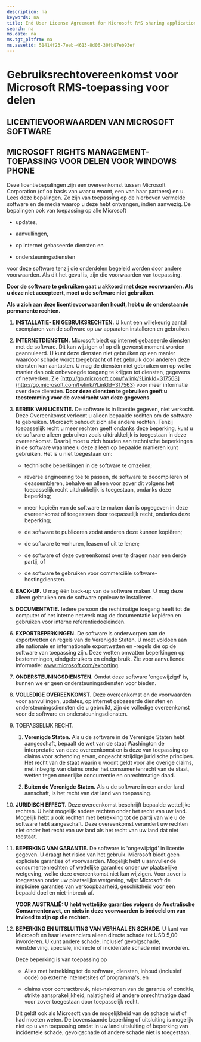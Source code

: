 ```yaml
---
description: na
keywords: na
title: End User License Agreement for Microsoft RMS sharing application
search: na
ms.date: na
ms.tgt_pltfrm: na
ms.assetid: 51414f23-7eeb-4613-8d06-30fb87eb93ef
---
```

# Gebruiksrechtovereenkomst voor Microsoft RMS-toepassing voor delen

## LICENTIEVOORWAARDEN VAN MICROSOFT SOFTWARE

## MICROSOFT RIGHTS MANAGEMENT-TOEPASSING VOOR DELEN VOOR WINDOWS PHONE
Deze licentiebepalingen zijn een overeenkomst tussen Microsoft Corporation (of op basis van waar u woont, een van haar partners) en u. Lees deze bepalingen. Ze zijn van toepassing op de hierboven vermelde software en de media waarop u deze hebt ontvangen, indien aanwezig. De bepalingen ook van toepassing op alle Microsoft

-   updates,

-   aanvullingen,

-   op internet gebaseerde diensten en

-   ondersteuningsdiensten

voor deze software tenzij die onderdelen begeleid worden door andere voorwaarden. Als dit het geval is, zijn die voorwaarden van toepassing.

**Door de software te gebruiken gaat u akkoord met deze voorwaarden. Als u deze niet accepteert, moet u de software niet gebruiken.**

**Als u zich aan deze licentievoorwaarden houdt, hebt u de onderstaande permanente rechten.**

1.  **INSTALLATIE- EN GEBRUIKSRECHTEN.** U kunt een willekeurig aantal exemplaren van de software op uw apparaten installeren en gebruiken.

2.  **INTERNETDIENSTEN.** Microsoft biedt op internet gebaseerde diensten met de software. Dit kan wijzigen of op elk gewenst moment worden geannuleerd. U kunt deze diensten niet gebruiken op een manier waardoor schade wordt toegebracht of het gebruik door anderen deze diensten kan aantasten. U mag de diensten niet gebruiken om op welke manier dan ook onbevoegde toegang te krijgen tot diensten, gegevens of netwerken. Zie [http://go.microsoft.com/fwlink/?LinkId=317563](http://go.microsoft.com/fwlink/?LinkId=317563) voor meer informatie over deze diensten. **Door deze diensten te gebruiken geeft u toestemming voor de overdracht van deze gegevens.**

3.  **BEREIK VAN LICENTIE.** De software is in licentie gegeven, niet verkocht. Deze Overeenkomst verleent u alleen bepaalde rechten om de software te gebruiken. Microsoft behoudt zich alle andere rechten. Tenzij toepasselijk recht u meer rechten geeft ondanks deze beperking, kunt u de software alleen gebruiken zoals uitdrukkelijk is toegestaan in deze overeenkomst. Daarbij moet u zich houden aan technische beperkingen in de software waarmee u deze alleen op bepaalde manieren kunt gebruiken. Het is u niet toegestaan om:

    -   technische beperkingen in de software te omzeilen;

    -   reverse engineering toe te passen, de software te decompileren of deassembleren, behalve en alleen voor zover dit volgens het toepasselijk recht uitdrukkelijk is toegestaan, ondanks deze beperking;

    -   meer kopieën van de software te maken dan is opgegeven in deze overeenkomst of toegestaan door toepasselijk recht, ondanks deze beperking;

    -   de software te publiceren zodat anderen deze kunnen kopiëren;

    -   de software te verhuren, leasen of uit te lenen;

    -   de software of deze overeenkomst over te dragen naar een derde partij, of

    -   de software te gebruiken voor commerciële software-hostingdiensten.

4.  **BACK-UP.** U mag één back-up van de software maken. U mag deze alleen gebruiken om de software opnieuw te installeren.

5.  **DOCUMENTATIE.** Iedere persoon die rechtmatige toegang heeft tot de computer of het interne netwerk mag de documentatie kopiëren en gebruiken voor interne referentiedoeleinden.

6.  **EXPORTBEPERKINGEN.** De software is onderworpen aan de exportwetten en regels van de Verenigde Staten. U moet voldoen aan alle nationale en internationale exportwetten en -regels die op de software van toepassing zijn. Deze wetten omvatten beperkingen op bestemmingen, eindgebruikers en eindgebruik. Zie voor aanvullende informatie: www.microsoft.com/exporting.

7.  **ONDERSTEUNINGSDIENSTEN.** Omdat deze software 'ongewijzigd' is, kunnen we er geen ondersteuningsdiensten voor bieden.

8.  **VOLLEDIGE OVEREENKOMST.** Deze overeenkomst en de voorwaarden voor aanvullingen, updates, op internet gebaseerde diensten en ondersteuningsdiensten die u gebruikt, zijn de volledige overeenkomst voor de software en ondersteuningsdiensten.

9. TOEPASSELIJK RECHT.

    1.  **Verenigde Staten.** Als u de software in de Verenigde Staten hebt aangeschaft, bepaalt de wet van de staat Washington de interpretatie van deze overeenkomst en is deze van toepassing op claims voor schending ervan, ongeacht strijdige juridische principes. Het recht van de staat waarin u woont geldt voor alle overige claims, met inbegrip van claims onder het consumentenrecht van de staat, wetten tegen oneerlijke concurrentie en onrechtmatige daad.

    2.  **Buiten de Verenigde Staten.** Als u de software in een ander land aanschaft, is het recht van dat land van toepassing.

10. **JURIDISCH EFFECT.** Deze overeenkomst beschrijft bepaalde wettelijke rechten. U hebt mogelijk andere rechten onder het recht van uw land. Mogelijk hebt u ook rechten met betrekking tot de partij van wie u de software hebt aangeschaft. Deze overeenkomst verandert uw rechten niet onder het recht van uw land als het recht van uw land dat niet toestaat.

11. **BEPERKING VAN GARANTIE.** De software is 'ongewijzigd' in licentie gegeven. U draagt het risico van het gebruik. Microsoft biedt geen expliciete garanties of voorwaarden. Mogelijk hebt u aanvullende consumentenrechten of wettelijke garanties onder uw plaatselijke wetgeving, welke deze overeenkomst niet kan wijzigen. Voor zover is toegestaan onder uw plaatselijke wetgeving, wijst Microsoft de impliciete garanties van verkoopbaarheid, geschiktheid voor een bepaald doel en niet-inbreuk af.

    **VOOR AUSTRALIË: U hebt wettelijke garanties volgens de Australische Consumentenwet, en niets in deze voorwaarden is bedoeld om van invloed te zijn op die rechten.**

12. **BEPERKING EN UITSLUITING VAN VERHAAL EN SCHADE.** U kunt van Microsoft en haar leveranciers alleen directe schade tot USD 5,00 invorderen. U kunt andere schade, inclusief gevolgschade, winstderving, speciale, indirecte of incidentele schade niet invorderen.

    Deze beperking is van toepassing op

    -   Alles met betrekking tot de software, diensten, inhoud (inclusief code) op externe internetsites of programma's, en

    -   claims voor contractbreuk, niet-nakomen van de garantie of conditie, strikte aansprakelijkheid, nalatigheid of andere onrechtmatige daad voor zover toegestaan door toepasselijk recht.

    Dit geldt ook als Microsoft van de mogelijkheid van de schade wist of had moeten weten. De bovenstaande beperking of uitsluiting is mogelijk niet op u van toepassing omdat in uw land uitsluiting of beperking van incidentele schade, gevolgschade of andere schade niet is toegestaan.


